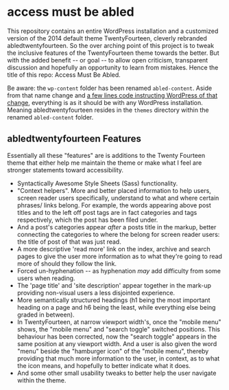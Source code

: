 # access must be abled

This repository contains an entire WordPress installation and a customized version of the 2014 default theme TwentyFourteen, cleverly rebranded abledtwentyfourteen. So the over arching point of this project is to tweak the inclusive features of the TwentyFourteen theme towards the better. But with the added benefit -- or goal -- to allow open criticism, transparent discussion and hopefully an opportunity to learn from mistakes. Hence the title of this repo: Access Must Be Abled.

Be aware: the `wp-content` folder has been renamed `abled-content`. Aside from that name change and [a few lines code instructing WordPress of that change](http://codex.wordpress.org/Editing_wp-config.php#Moving_wp-content_folder), everything is as it should be with any WordPress installation. Meaning abledtwentyfourteen resides in the `themes` directory within the renamed `abled-content` folder.

## abledtwentyfourteen Features

Essentially all these "features" are is additions to the Twenty Fourteen theme that either help me maintain the theme or make what I feel are stronger statements toward accessibility.

- Syntactically Awesome Style Sheets (Sass) functionality.
- "Context helpers". More and better placed information to help users, screen reader users specifically, understand to what and where certain phrases/ links belong. For example, the words appearing above post titles and to the left off post tags are in fact categories and tags respectively, which the post has been filed under.
- And a post's categories appear _after_ a posts title in the markup, better connecting the categories to where the belong for screen reader users: the title of post of that was just read.
- A more descriptive 'read more' link on the index, archive and search pages to give the user more information as to what they're going to read more of should they follow the link.
- Forced un-hyphenation -- as hyphenation _may_ add difficulty from some users when reading. 
- The 'page title' and 'site description' appear together in the mark-up providing non-visual users a less disjointed experience.
- More semantically structured headings (h1 being the most important heading on a page and h6 being the least, while everything else being graded in between).
- In TwentyFourteen, at narrow viewport width's, once the "mobile menu" shows, the "mobile menu" and "search toggle" switched positions. This behaviour has been corrected, now the "search toggle" appears in the same position at any viewport width. And a user is also given the word "menu" beside the "hamburger icon" of the "mobile menu", thereby providing that much more information to the user, in context, as to what the icon means, and hopefully to better indicate what it does.
- And some other small usability tweaks to better help the user navigate within the theme.